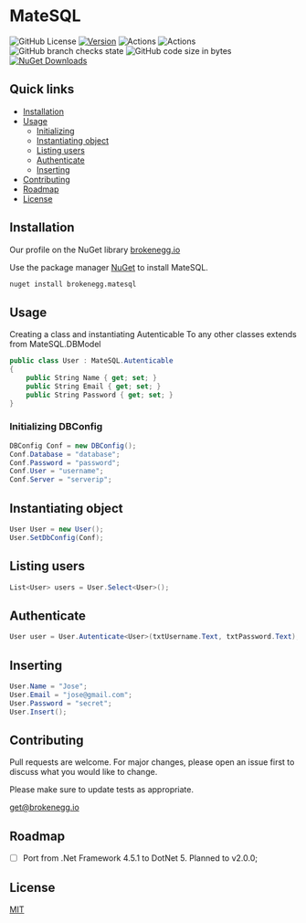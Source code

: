 # MateSQL


![GitHub License](https://img.shields.io/github/license/brokenegg-io/Brokenegg.MateSQL)
[![Version](https://img.shields.io/badge/version-1.1.0-brightgreen.svg)](https://semver.org)
![Actions](https://github.com/brokenegg-io/Brokenegg.MateSQL/actions/workflows/ci.yml/badge.svg)
![Actions](https://github.com/brokenegg-io/Brokenegg.MateSQL/actions/workflows/release.yml/badge.svg)
![GitHub branch checks state](https://img.shields.io/github/checks-status/brokenegg-io/Brokenegg.MateSQL/dev)
![GitHub code size in bytes](https://img.shields.io/github/languages/code-size/brokenegg-io/Brokenegg.MateSQL)
[![NuGet Downloads](https://img.shields.io/nuget/dt/Brokenegg.MateSQL.svg)](https://www.nuget.org/packages/Brokenegg.MateSQL/)

## Quick links

* [Installation](#installation)
* [Usage](#usage)
    * [Initializing](#initializing-dbconfig)  
    * [Instantiating object](#instantiating-object)
    * [Listing users](#listing-users)
    * [Authenticate](#authenticate)
    * [Inserting](#inserting)
* [Contributing](#contributing)
* [Roadmap](#roadmap)
* [License](#license)

## Installation

Our profile on the NuGet library [brokenegg.io](https://www.nuget.org/profiles/brokenegg.io)

Use the package manager [NuGet](https://www.nuget.org/) to install MateSQL.

```bash
nuget install brokenegg.matesql
```

## Usage

Creating a class and instantiating Autenticable
To any other classes extends from MateSQL.DBModel

```csharp
public class User : MateSQL.Autenticable
{
    public String Name { get; set; }
    public String Email { get; set; }
    public String Password { get; set; }
}
```

### Initializing DBConfig

```csharp
DBConfig Conf = new DBConfig();
Conf.Database = "database";
Conf.Password = "password";
Conf.User = "username";
Conf.Server = "serverip";
```

## Instantiating object
```csharp
User User = new User();
User.SetDbConfig(Conf);
```

## Listing users
```csharp
List<User> users = User.Select<User>();
```

## Authenticate
```csharp
User user = User.Autenticate<User>(txtUsername.Text, txtPassword.Text);
```

## Inserting

```csharp
User.Name = "Jose";
User.Email = "jose@gmail.com";
User.Password = "secret";
User.Insert();
```

## Contributing
Pull requests are welcome. For major changes, please open an issue first to discuss what you would like to change.

Please make sure to update tests as appropriate.

[get@brokenegg.io](mailto:get@brokenegg.io)

## Roadmap

- [ ] Port from .Net Framework 4.5.1 to DotNet 5. Planned to v2.0.0;

## License
[MIT](https://choosealicense.com/licenses/mit/)

